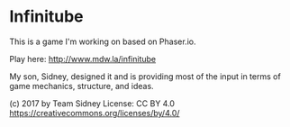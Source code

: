 # Infinitube

This is a game I'm working on based on Phaser.io.

Play here: http://www.mdw.la/infinitube

My son, Sidney, designed it and is providing most of the input in
terms of game mechanics, structure, and ideas.

(c) 2017 by Team Sidney
License: CC BY 4.0
https://creativecommons.org/licenses/by/4.0/

